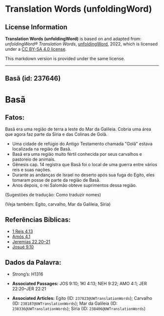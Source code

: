 # Translation Words (unfoldingWord)

## License Information

**Translation Words (unfoldingWord)** is based on and adapted from: _unfoldingWord® Translation Words_, [unfoldingWord](https://unfoldingword.org/utw), 2022, which is licensed under a [CC BY-SA 4.0 license](https://creativecommons.org/licenses/by-sa/4.0/legalcode.en).

This markdown version is provided under the same license.



--------------------------------

## Basã (id: 237646)

Basã
====

Fatos:
------

Basã era uma região de terra a leste do Mar da Galileia. Cobria uma área que agora faz parte da Síria e das Colinas de Golã.

* Uma cidade de refúgio do Antigo Testamento chamada "Golã" estava localizada na região de Basã.
* Basã era uma região muito fértil conhecida por seus carvalhos e pastoreio de animais.
* Gênesis cap. 14 registra que Basã foi o local de uma guerra entre vários reis e suas nações.
* Durante as andanças de Israel no deserto após sua fuga do Egito, eles tomaram posse de parte da região de Basã.
* Anos depois, o rei Salomão obteve suprimentos dessa região.

(Sugestões de tradução: Como traduzir nomes)

(Veja também: Egito, carvalho, Mar da Galileia, Síria)

Referências Bíblicas:
---------------------

* [1 Reis 4\.13](https://ref.ly/1Kgs4:13)
* [Amós 4\.1](https://ref.ly/Amos4:1)
* [Jeremias 22\.20–21](https://ref.ly/Jer22:20-Jer22:21)
* [Josué 9\.10](https://ref.ly/Josh9:10)

Dados da Palavra:
-----------------

* Strong’s: H1316

* **Associated Passages:** JOS 9:10; 1KI 4:13; NEH 9:22; AMO 4:1; JER 22:20–JER 22:21
* **Associated Articles:** Egito (ID: `237823@UWTranslationWords`); Carvalho (ID: `238187@UWTranslationWords`); Mar da Galileia (ID: `238336@UWTranslationWords`); Síria (ID: `238406@UWTranslationWords`)

